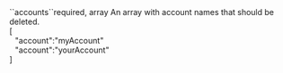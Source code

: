 <tr><td>``accounts``</td><td>required, array</td>
<td>An array with account names that should be deleted.<br/>
<td> [
  <div style="padding-left:10px;">"account":"myAccount"</div>
  <div style="padding-left:10px;">"account":"yourAccount"</div>
  ]</td>
<td></td>
</tr>

 